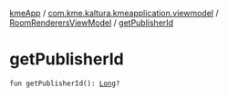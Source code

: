 [kmeApp](../../index.md) / [com.kme.kaltura.kmeapplication.viewmodel](../index.md) / [RoomRenderersViewModel](index.md) / [getPublisherId](./get-publisher-id.md)

# getPublisherId

`fun getPublisherId(): `[`Long`](https://kotlinlang.org/api/latest/jvm/stdlib/kotlin/-long/index.html)`?`